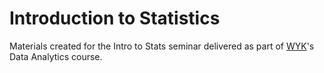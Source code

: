 # Introduction to Statistics

Materials created for the Intro to Stats seminar delivered as part of [WYK](https://www.wykdigital.com/)'s Data Analytics course. 
